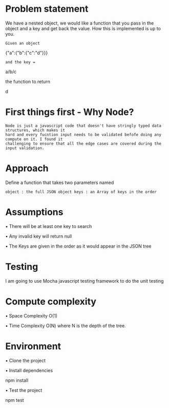

Problem statement
====================
We have a nested object, we would like a function that you pass in the object and a key and get back the value. How this is implemented is up to you.

    Given an object

{"a":{"b":{"c":"d"}}}

    and the key =

a/b/c

the function to return

d

First things first - Why Node?
===============================
    Node is just a javascript code that doesn't have stringly typed data structures, which makes it 
    hard and every fucntion input needs to be validated befofe doing any compute on it. I found it 
    challenging to ensure that all the edge cases are covered during the input validation.

Approach
====================
Define a function that takes two parameters named

    object : the full JSON object keys : an Array of keys in the order

Assumptions
===================
•	There will be at least one key to search
    
•	 Any invalid key will return null

•	The Keys are given in the order as it would appear in the JSON tree


Testing
=================
I am going to use Mocha javascript testing framework to do the unit testing

Compute complexity
====================
•	Space Complexity O(1)

•	Time Complexity O(N) where N is the depth of the tree.


Environment
================
•	Clone the project

•	Install dependencies

npm install

•	Test the project

npm test

    
